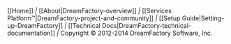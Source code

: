 [[Home]] *|* [[About|DreamFactory-overview]] *|*
[[Services Platform&trade;|DreamFactory-project-and-community]] *|*
[[Setup Guide|Setting-up-DreamFactory]] *|*
[[Technical Docs|DreamFactory-technical-documentation]] *|* Copyright &copy; 2012-2014 DreamFactory Software, Inc.

